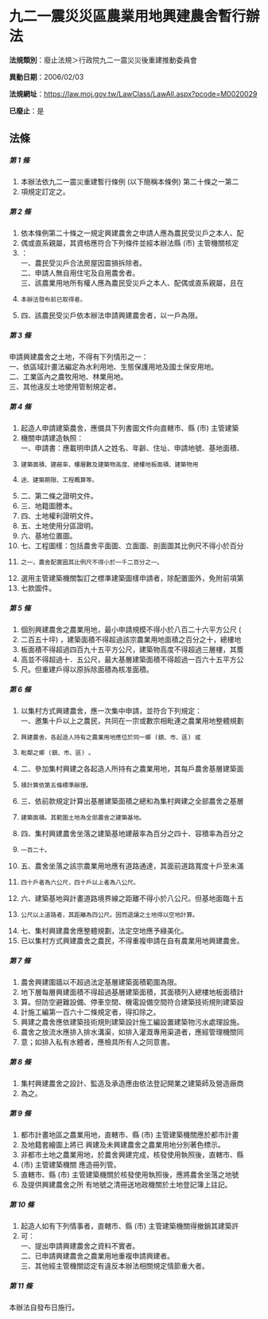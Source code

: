 # 九二一震災災區農業用地興建農舍暫行辦法

**法規類別**：廢止法規＞行政院九二一震災災後重建推動委員會

**異動日期**：2006/02/03  

**法規網址**：https://law.moj.gov.tw/LawClass/LawAll.aspx?pcode=M0020029

**已廢止**：是



## 法條
##### 第 1 條
1. 本辦法依九二一震災重建暫行條例 (以下簡稱本條例) 第二十條之一第二
1. 項規定訂定之。

##### 第 2 條
1. 依本條例第二十條之一規定興建農舍之申請人應為農民受災戶之本人、配
1. 偶或直系親屬，其資格應符合下列條件並經本辦法縣 (市) 主管機關核定
1. ：  
一、農民受災戶合法房屋因震損拆除者。  
二、申請人無自用住宅及自用農舍者。  
三、該農業用地所有權人應為農民受災戶之本人、配偶或直系親屬，且在
1.     本辦法發布前已取得者。
1. 四、該農民受災戶依本辦法申請興建農舍者，以一戶為限。

##### 第 3 條
申請興建農舍之土地，不得有下列情形之一：  
一、依區域計畫法編定為水利用地、生態保護用地及國土保安用地。  
二、工業區內之農牧用地、林業用地。  
三、其他違反土地使用管制規定者。

##### 第 4 條
1. 起造人申請建築農舍，應備具下列書圖文件向直轄市、縣 (市) 主管建築
1. 機關申請建造執照：  
一、申請書：應載明申請人之姓名、年齡、住址、申請地號、基地面積、
1.     建築面積、建蔽率、樓層數及建築物高度、總樓地板面積、建築物用
1.     途、建築期限、工程概算等。
1. 二、第二條之證明文件。
1. 三、地籍圖謄本。
1. 四、土地權利證明文件。
1. 五、土地使用分區證明。
1. 六、基地位置圖。
1. 七、工程圖樣：包括農舍平面圖、立面圖、剖面圖其比例尺不得小於百分
1.     之一，農舍配置圖其比例尺不得小於一千二百分之一。
1. 選用主管建築機關製訂之標準建築圖樣申請者，除配置圖外，免附前項第
1. 七款圖件。

##### 第 5 條
1. 個別興建農舍之農業用地，最小申請規模不得小於八百二十六平方公尺 (
1. 二百五十坪) ，建築面積不得超過該宗農業用地面積之百分之十，總樓地
1. 板面積不得超過四百九十五平方公尺，建築物高度不得超過三層樓，其簷
1. 高並不得超過十．五公尺，最大基層建築面積不得超過一百六十五平方公
1. 尺。但重建戶得以原拆除面積為核准面積。

##### 第 6 條
1. 以集村方式興建農舍，應一次集中申請，並符合下列規定：  
一、邀集十戶以上之農民，共同在一宗或數宗相毗連之農業用地整體規劃
1.     興建農舍。各起造人持有之農業用地應位於同一鄉 (鎮、市、區) 或
1.     毗鄰之鄉 (鎮、市、區) 。
1. 二、參加集村興建之各起造人所持有之農業用地，其每戶農舍基層建築面
1.     積計算依第五條標準辦理。
1. 三、依前款規定計算出基層建築面積之總和為集村興建之全部農舍之基層
1.     建築面積。其範圍土地為全部農舍之建築基地。
1. 四、集村興建農舍坐落之建築基地建蔽率為百分之四十、容積率為百分之
1.     一百二十。
1. 五、農舍坐落之該宗農業用地應有道路通達，其面前道路寬度十戶至未滿
1.     四十戶者為六公尺，四十戶以上者為八公尺。
1. 六、建築基地與計畫道路境界線之距離不得小於八公尺。但基地面臨十五
1.     公尺以上道路者，其距離為四公尺。因而退讓之土地得以空地計算。
1. 七、集村興建農舍應整體規劃，法定空地應予綠美化。
1. 已以集村方式興建農舍之農民，不得重複申請在自有農業用地興建農舍。

##### 第 7 條
1. 農舍興建圍牆以不超過法定基層建築面積範圍為限。
1. 地下層每層興建面積不得超過基層建築面積，其面積列入總樓地板面積計
1. 算。但防空避難設備、停車空間、機電設備空間符合建築技術規則建築設
1. 計施工編第一百六十二條規定者，得扣除之。
1. 興建之農舍應依建築技術規則建築設計施工編設置建築物污水處理設施。
1. 農舍之放流水應排入排水溝渠，如排入灌溉專用渠道者，應經管理機關同
1. 意；如排入私有水體者，應檢具所有人之同意書。

##### 第 8 條
1. 集村興建農舍之設計、監造及承造應由依法登記開業之建築師及營造廠商
1. 為之。

##### 第 9 條
1. 都市計畫地區之農業用地，直轄市、縣 (市) 主管建築機關應於都市計畫
1. 及地籍套繪圖上將已 興建及未興建農舍之農業用地分別著色標示。
1. 非都市土地之農業用地，於農舍興建完成，核發使用執照後，直轄市、縣
1.  (市) 主管建築機關 應造冊列管。
1. 直轄市、縣 (市) 主管建築機關於核發使用執照後，應將農舍坐落之地號
1. 及提供興建農舍之所 有地號之清冊送地政機關於土地登記簿上註記。

##### 第 10 條
1. 起造人如有下列情事者，直轄市、縣 (市) 主管建築機關得撤銷其建築許
1. 可：  
一、提出申請興建農舍之資料不實者。  
二、已申請興建農舍之農業用地重複申請興建者。  
三、其他經主管機關認定有違反本辦法相關規定情節重大者。

##### 第 11 條
本辦法自發布日施行。


